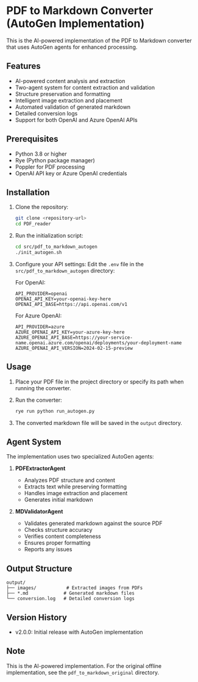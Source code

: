 # PDF to Markdown Converter (AutoGen Implementation)

This is the AI-powered implementation of the PDF to Markdown converter that uses AutoGen agents for enhanced processing.

## Features

- AI-powered content analysis and extraction
- Two-agent system for content extraction and validation
- Structure preservation and formatting
- Intelligent image extraction and placement
- Automated validation of generated markdown
- Detailed conversion logs
- Support for both OpenAI and Azure OpenAI APIs

## Prerequisites

- Python 3.8 or higher
- Rye (Python package manager)
- Poppler for PDF processing
- OpenAI API key or Azure OpenAI credentials

## Installation

1. Clone the repository:
   ```bash
   git clone <repository-url>
   cd PDF_reader
   ```

2. Run the initialization script:
   ```bash
   cd src/pdf_to_markdown_autogen
   ./init_autogen.sh
   ```

3. Configure your API settings:
   Edit the `.env` file in the `src/pdf_to_markdown_autogen` directory:

   For OpenAI:
   ```
   API_PROVIDER=openai
   OPENAI_API_KEY=your-openai-key-here
   OPENAI_API_BASE=https://api.openai.com/v1
   ```

   For Azure OpenAI:
   ```
   API_PROVIDER=azure
   AZURE_OPENAI_API_KEY=your-azure-key-here
   AZURE_OPENAI_API_BASE=https://your-service-name.openai.azure.com/openai/deployments/your-deployment-name
   AZURE_OPENAI_API_VERSION=2024-02-15-preview
   ```

## Usage

1. Place your PDF file in the project directory or specify its path when running the converter.

2. Run the converter:
   ```bash
   rye run python run_autogen.py
   ```

3. The converted markdown file will be saved in the `output` directory.

## Agent System

The implementation uses two specialized AutoGen agents:

1. **PDFExtractorAgent**
   - Analyzes PDF structure and content
   - Extracts text while preserving formatting
   - Handles image extraction and placement
   - Generates initial markdown

2. **MDValidatorAgent**
   - Validates generated markdown against the source PDF
   - Checks structure accuracy
   - Verifies content completeness
   - Ensures proper formatting
   - Reports any issues

## Output Structure

```
output/
├── images/           # Extracted images from PDFs
├── *.md             # Generated markdown files
└── conversion.log   # Detailed conversion logs
```

## Version History

- v2.0.0: Initial release with AutoGen implementation

## Note

This is the AI-powered implementation. For the original offline implementation, see the `pdf_to_markdown_original` directory. 